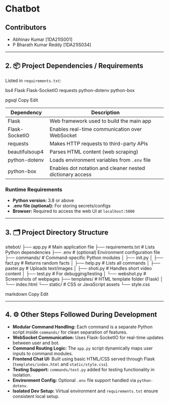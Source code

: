 # Chatbot


## Contributors

- Abhinav Kumar [1DA21IS001]  
- P Bharath Kumar Reddy [1DA21IS034]

---

## 2. 📦 Project Dependencies / Requirements

Listed in `requirements.txt`:

bs4
Flask
Flask-SocketIO
requests
python-dotenv
python-box

pgsql
Copy
Edit

| Dependency      | Description                                         |
|-----------------|-----------------------------------------------------|
| Flask           | Web framework used to build the main app            |
| Flask-SocketIO  | Enables real-time communication over WebSocket      |
| requests        | Makes HTTP requests to third-party APIs              |
| beautifulsoup4  | Parses HTML content (web scraping)                   |
| python-dotenv   | Loads environment variables from `.env` file         |
| python-box      | Enables dot notation and cleaner nested dictionary access |

### Runtime Requirements

- **Python version:** 3.8 or above  
- **.env file (optional):** For storing secrets/configs  
- **Browser:** Required to access the web UI at `localhost:5000`

---

## 3. 🗂 Project Directory Structure

sitebot/
├── app.py # Main application file
├── requirements.txt # Lists Python dependencies
├── .env # (optional) Environment configuration file
├── commands/ # Command-specific Python modules
│ ├── init.py
│ ├── fact.py # Returns random facts
│ ├── help.py # Lists all commands
│ ├── paster.py # Uploads text/images
│ ├── shoti.py # Handles short video content
│ ├── test.py # For debugging/testing
│ └── webshot.py # Screenshots of webpages
├── templates/ # HTML template folder (Flask)
│ └── index.html
└── static/ # CSS or JavaScript assets
└── style.css

markdown
Copy
Edit

---

## 4. ⚙️ Other Steps Followed During Development

- **Modular Command Handling:** Each command is a separate Python script inside `commands/` for clean separation of features.  
- **WebSocket Communication:** Uses Flask-SocketIO for real-time updates between user and bot.  
- **Command Routing Logic:** The `app.py` script dynamically maps user inputs to command modules.  
- **Frontend Chat UI:** Built using basic HTML/CSS served through Flask (`templates/index.html` and `static/style.css`).  
- **Testing Support:** `commands/test.py` added for testing functionality in isolation.  
- **Environment Config:** Optional `.env` file support handled via `python-dotenv`.  
- **Isolated Dev Setup:** Virtual environment and `requirements.txt` ensure consistent local setup.  

